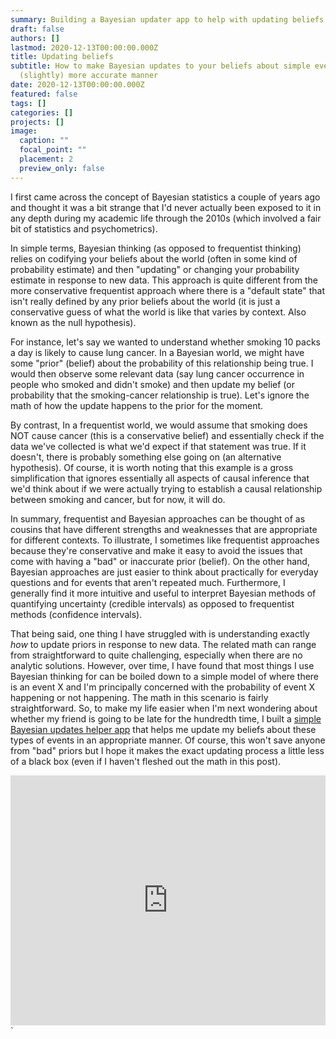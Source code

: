```yaml
---
summary: Building a Bayesian updater app to help with updating beliefs about the world.
draft: false
authors: []
lastmod: 2020-12-13T00:00:00.000Z
title: Updating beliefs
subtitle: How to make Bayesian updates to your beliefs about simple events in a
  (slightly) more accurate manner
date: 2020-12-13T00:00:00.000Z
featured: false
tags: []
categories: []
projects: []
image:
  caption: ""
  focal_point: ""
  placement: 2
  preview_only: false
---
```

I first came across the concept of Bayesian statistics a couple of years ago and thought it was a bit strange that I'd never actually been exposed to it in any depth during my academic life through the 2010s (which involved a fair bit of statistics and psychometrics). 

In simple terms, Bayesian thinking (as opposed to frequentist thinking) relies on codifying your beliefs about the world (often in some kind of probability estimate) and then "updating" or changing your probability estimate in response to new data. This approach is quite different from the more conservative frequentist approach where there is a "default state" that isn't really defined by any prior beliefs about the world (it is just a conservative guess of what the world is like that varies by context. Also known as the null hypothesis). 

For instance, let's say we wanted to understand whether smoking 10 packs a day is likely to cause lung cancer. In a Bayesian world, we might have some "prior" (belief) about the probability of this relationship being true. I would then observe some relevant data (say lung cancer occurrence in people who smoked and didn't smoke) and then update my belief (or probability that the smoking-cancer relationship is true). Let's ignore the math of how the update happens to the prior for the moment. 

By contrast, In a frequentist world, we would assume that smoking does NOT cause cancer (this is a conservative belief) and essentially check if the data we've collected is what we'd expect if that statement was true. If it doesn't, there is probably something else going on (an alternative hypothesis). Of course, it is worth noting that this example is a gross simplification that ignores essentially all aspects of causal inference that we'd think about if we were actually trying to establish a causal relationship between smoking and cancer, but for now, it will do. 

In summary, frequentist and Bayesian approaches can be thought of as cousins that have different strengths and weaknesses that are appropriate for different contexts. To illustrate, I sometimes like frequentist approaches because they're conservative and make it easy to avoid the issues that come with having a "bad" or inaccurate prior (belief). On the other hand, Bayesian approaches are just easier to think about practically for everyday questions and for events that aren't repeated much. Furthermore, I generally find it more intuitive and useful to interpret Bayesian methods of quantifying uncertainty (credible intervals) as opposed to frequentist methods (confidence intervals). 

That being said, one thing I have struggled with is understanding exactly *how* to update priors in response to new data. The related math can range from straightforward to quite challenging, especially when there are no analytic solutions. However, over time, I have found that most things I use Bayesian thinking for can be boiled down to a simple model of where there is an event X and I'm principally concerned with the probability of event X happening or not happening. The math in this scenario is fairly straightforward. So, to make my life easier when I'm next wondering about whether my friend is going to be late for the hundredth time, I built a [simple Bayesian updates helper app](https://abhi-kumar17.shinyapps.io/BayesianUpdater/) that helps me update my beliefs about these types of events in an appropriate manner. Of course, this won't save anyone from "bad" priors but I hope it makes the exact updating process a little less of a black box (even if I haven't fleshed out the math in this post). 

<iframe height = "400" width = "100%" frameborder = "no" src = "https://abhi-kumar17.shinyapps.io/BayesianUpdater/">`"></iframe>`